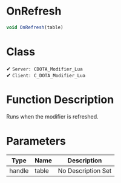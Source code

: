 # OnRefresh
```js	
void OnRefresh(table)
```
# Class
✔ `Server: CDOTA_Modifier_Lua`  
✔ `Client: C_DOTA_Modifier_Lua`  

# Function Description
Runs when the modifier is refreshed.
# Parameters
Type|Name|Description
--|--|--
handle|table|No Description Set
